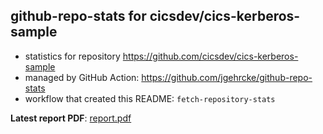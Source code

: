 ## github-repo-stats for cicsdev/cics-kerberos-sample

- statistics for repository https://github.com/cicsdev/cics-kerberos-sample
- managed by GitHub Action: https://github.com/jgehrcke/github-repo-stats
- workflow that created this README: `fetch-repository-stats`

**Latest report PDF**: [report.pdf](https://github.com/cicsdev/repo-stats/raw/github-repo-stats/cicsdev/cics-kerberos-sample/latest-report/report.pdf)

